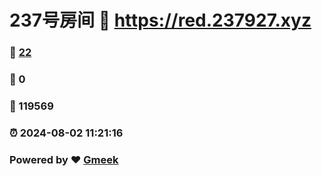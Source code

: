 # 237号房间 :link: https://red.237927.xyz 
### :page_facing_up: [22](https://red.237927.xyz/tag.html) 
### :speech_balloon: 0 
### :hibiscus: 119569 
### :alarm_clock: 2024-08-02 11:21:16 
### Powered by :heart: [Gmeek](https://github.com/Meekdai/Gmeek)
